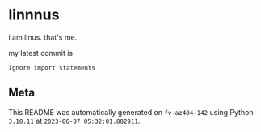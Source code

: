# linnnus

i am linus. that's me.

my latest commit is

```
Ignore import statements
```

## Meta

This README was automatically generated on `fv-az404-142` using Python
`3.10.11` at `2023-06-07 05:32:01.882911`.

